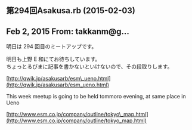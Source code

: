 ## 第294回Asakusa.rb (2015-02-03)

## Feb 2, 2015 From: takkanm@g...

明日は 294 回目のミートアップです。

明日も上野 E 和にてお待ちしています。  
ちょっとるびまに記事を書かないといけないので、その段取りします。

[http://qwik.jp/asakusarb/esm\_ueno.html](http://qwik.jp/asakusarb/esm_ueno.html)

This week meetup is going to be held tommoro evening, at same place in Ueno

[http://www.esm.co.jp/company/outline/tokyo\_map.html](http://www.esm.co.jp/company/outline/tokyo_map.html)

